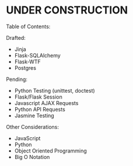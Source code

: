 # UNDER CONSTRUCTION

Table of Contents:

Drafted:
- Jinja
- Flask-SQLAlchemy
- Flask-WTF
- Postgres

Pending:
- Python Testing (unittest, doctest)
- Flask/Flask Session
- Javascript AJAX Requests
- Python API Requests
- Jasmine Testing

Other Considerations:
- JavaScript
- Python
- Object Oriented Programming
- Big O Notation
